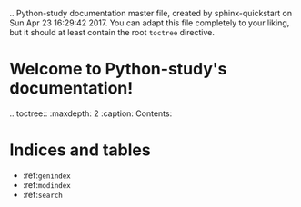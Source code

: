 .. Python-study documentation master file, created by
   sphinx-quickstart on Sun Apr 23 16:29:42 2017.
   You can adapt this file completely to your liking, but it should at least
   contain the root `toctree` directive.

Welcome to Python-study's documentation!
========================================

.. toctree::
   :maxdepth: 2
   :caption: Contents:



Indices and tables
==================

* :ref:`genindex`
* :ref:`modindex`
* :ref:`search`
